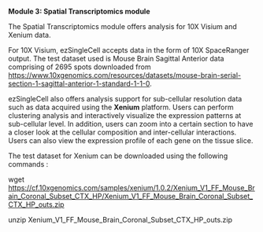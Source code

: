 **Module 3: Spatial Transcriptomics module**

The Spatial Transcriptomics module offers analysis for 10X Visium and Xenium data.

For 10X Visium, ezSingleCell accepts data in the form of 10X SpaceRanger output. The test dataset used is Mouse Brain Sagittal Anterior data comprising of 2695 spots downloaded from https://www.10xgenomics.com/resources/datasets/mouse-brain-serial-section-1-sagittal-anterior-1-standard-1-1-0. 

ezSingleCell also offers analysis support for sub-cellular resolution data such as data acquired using the **Xenium** platform. Users can perform clustering analysis and interactively visualize the expression patterns at sub-cellular level. In addition, users can zoom into a certain section to have a closer look at the cellular composition and inter-cellular interactions. Users can also view the expression profile of each gene on the tissue slice.

The test dataset for Xenium can be downloaded using the following commands :

wget https://cf.10xgenomics.com/samples/xenium/1.0.2/Xenium_V1_FF_Mouse_Brain_Coronal_Subset_CTX_HP/Xenium_V1_FF_Mouse_Brain_Coronal_Subset_CTX_HP_outs.zip

unzip Xenium_V1_FF_Mouse_Brain_Coronal_Subset_CTX_HP_outs.zip
